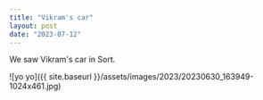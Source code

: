 ```yaml
---
title: "Vikram's car"
layout: post
date: "2023-07-12"
---
```


We saw Vikram's car in Sort.

![yo yo]({{ site.baseurl }}/assets/images/2023/20230630_163949-1024x461.jpg)
